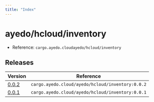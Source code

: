 ```yaml
---
title: "Index"
---
```



# ayedo/hcloud/inventory

- Reference: `cargo.ayedo.cloudayedo/hcloud/inventory`

## Releases 

| Version  | Reference | 
|---|---|
| [0.0.2](releases/0.0.2) | `cargo.ayedo.cloud/ayedo/hcloud/inventory:0.0.2` |
| [0.0.1](releases/0.0.1) | `cargo.ayedo.cloud/ayedo/hcloud/inventory:0.0.1` |
